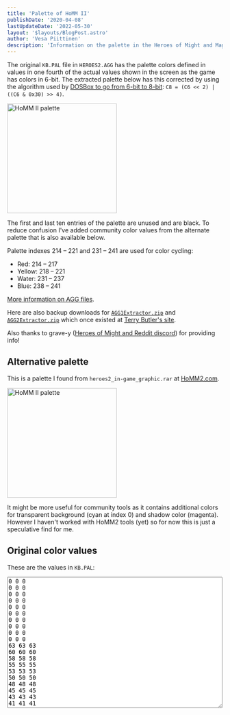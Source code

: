 ```yaml
---
title: 'Palette of HoMM II'
publishDate: '2020-04-08'
lastUpdateDate: '2022-05-30'
layout: '$layouts/BlogPost.astro'
author: 'Vesa Piittinen'
description: 'Information on the palette in the Heroes of Might and Magic II.'
---
```


The original `KB.PAL` file in `HEROES2.AGG` has the palette colors defined in values in one fourth of the actual values
shown in the screen as the game has colors in 6-bit. The extracted palette below has this corrected by using the
algorithm used by [DOSBox to go from 6-bit to 8-bit](https://www.vogons.org/viewtopic.php?p=349246#p349246):
`C8 = (C6 << 2) | ((C6 & 0x30) >> 4)`.

<img loading="lazy" alt="HoMM II palette" src="/gfx/palettes/homm2.png" height="256" width="256" />

The first and last ten entries of the palette are unused and are black. To reduce confusion I've added community color
values from the alternate palette that is also available below.

Palette indexes 214 – 221 and 231 – 241 are used for color cycling:

- Red: 214 – 217
- Yellow: 218 – 221
- Water: 231 – 237
- Blue: 238 – 241

[More information on AGG files](https://thaddeus002.github.io/fheroes2-WoT/infos/informations.html).

Here are also backup downloads for [`AGG1Extractor.zip`](/downloads/agg1extractor.zip) and
[`AGG2Extractor.zip`](/downloads/agg2extractor.zip) which once existed at
[Terry Butler's site](https://www.terrybutler.co.uk/downloads/).

Also thanks to grave-y ([Heroes of Might and Reddit discord](https://discord.gg/rxwx6Wt)) for providing info!

## Alternative palette

This is a palette I found from `heroes2_in-game_graphic.rar` at [HoMM2.com](http://www.homm2.com/downloads/files).

<img loading="lazy" alt="HoMM II palette" src="/gfx/palettes/homm2-alternate.png" height="256" width="256" />

It might be more useful for community tools as it contains additional colors for transparent background (cyan at index 0) and shadow color (magenta). However I haven't worked with HoMM2 tools (yet) so for now this is just a speculative find for me.

## Original color values

These are the values in `KB.PAL`:

<textarea cols="60" rows="20">0 0 0
0 0 0
0 0 0
0 0 0
0 0 0
0 0 0
0 0 0
0 0 0
0 0 0
0 0 0
63 63 63
60 60 60
58 58 58
55 55 55
53 53 53
50 50 50
48 48 48
45 45 45
43 43 43
41 41 41
38 38 38
36 36 36
33 33 33
31 31 31
28 28 28
26 26 26
23 23 23
21 21 21
18 18 18
16 16 16
14 14 14
11 11 11
9 9 9
6 6 6
4 4 4
1 1 1
0 0 0
63 59 55
60 55 50
58 52 46
56 49 42
54 46 38
52 42 34
50 40 30
48 37 27
46 34 24
43 31 21
41 28 18
39 26 15
37 24 13
35 21 11
33 19 8
31 17 7
29 15 5
26 13 4
24 12 3
22 10 2
20 9 1
18 7 1
15 6 0
13 5 0
11 4 0
9 3 0
48 51 63
43 46 60
38 42 58
34 38 56
30 34 54
26 30 52
22 26 49
19 22 47
16 19 45
13 16 43
10 13 41
8 12 38
7 10 36
5 9 34
4 8 32
3 7 30
2 6 28
1 5 25
1 5 23
0 4 21
0 3 19
0 3 17
43 56 39
39 53 35
36 51 32
32 48 28
29 46 25
26 44 23
23 41 20
20 39 17
18 36 15
15 34 12
13 31 10
11 29 9
9 27 7
8 25 6
6 23 5
5 21 3
3 19 2
2 16 1
1 14 1
1 12 0
0 10 0
0 8 0
0 6 0
63 61 52
62 58 43
61 56 35
60 55 27
59 53 20
58 51 13
57 50 5
56 49 0
54 47 8
52 44 7
50 40 6
47 38 6
45 35 6
42 31 5
39 28 4
37 25 3
34 22 3
31 19 2
29 17 2
26 15 0
24 12 0
21 10 0
19 8 0
57 51 62
54 47 59
50 42 57
48 39 54
45 35 52
42 31 49
39 28 47
36 25 45
33 22 42
30 19 40
28 17 37
25 14 35
23 12 32
20 10 30
18 8 27
16 6 25
14 5 23
11 2 20
8 1 17
6 0 14
4 0 11
45 61 63
42 58 60
40 56 58
37 54 56
34 51 53
32 49 51
30 46 49
28 44 47
25 42 44
23 39 42
22 37 40
20 35 37
18 32 35
16 29 32
14 26 29
12 24 27
10 21 24
8 19 22
7 16 19
5 14 16
4 11 14
3 9 11
2 7 9
63 57 57
61 52 52
60 47 47
58 43 43
57 39 39
55 35 35
54 31 31
52 27 27
51 23 23
49 20 20
48 17 17
47 14 14
46 11 11
45 9 9
42 8 8
39 6 6
36 4 4
33 3 3
30 2 2
27 1 1
24 0 0
21 0 0
18 0 0
63 57 39
62 54 35
61 52 31
60 49 28
59 46 24
58 43 20
57 40 17
56 36 14
56 33 11
51 29 8
46 25 6
41 22 4
37 18 2
32 15 1
27 12 0
23 10 0
63 22 3
55 13 1
48 5 0
41 0 0
63 63 0
63 51 0
48 35 0
35 18 0
41 52 0
37 47 0
33 43 0
30 39 1
26 35 1
23 30 1
19 26 1
16 22 1
13 18 1
10 30 52
6 26 49
1 18 45
0 14 43
3 21 47
0 14 43
0 16 45
33 56 63
0 38 63
0 20 57
0 0 41
35 35 47
28 28 39
21 21 31
15 15 23
0 0 0
0 0 0
0 0 0
0 0 0
0 0 0
0 0 0
0 0 0
0 0 0
0 0 0
0 0 0
</textarea>
